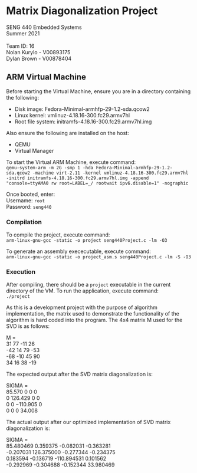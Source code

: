 # Matrix Diagonalization Project

SENG 440 Embedded Systems\
Summer 2021 \
\
Team ID: 16 \
Nolan Kurylo - V00893175 \
Dylan Brown - V00878404

## ARM Virtual Machine

Before starting the Virtual Machine, ensure you are in a directory containing the following:

-   Disk image: Fedora-Minimal-armhfp-29-1.2-sda.qcow2
-   Linux kernel: vmlinuz-4.18.16-300.fc29.armv7hl
-   Root file system: initramfs-4.18.16-300.fc29.armv7hl.img

Also ensure the following are installed on the host:

-   QEMU
-   Virtual Manager

To start the Virtual ARM Machine, execute command:\
`qemu-system-arm -m 2G -smp 1 -hda Fedora-Minimal-armhfp-29-1.2-sda.qcow2 -machine virt-2.11 -kernel vmlinuz-4.18.16-300.fc29.armv7hl -initrd initramfs-4.18.16-300.fc29.armv7hl.img -append "console=ttyAMA0 rw root=LABEL=_/ rootwait ipv6.disable=1" -nographic`

Once booted, enter:\
Username: `root`\
Password: `seng440`

### Compilation

To compile the project, execute command:\
`arm-linux-gnu-gcc -static -o project seng440Project.c -lm -O3`

To generate an assembly exececutable, execute command:\
`arm-linux-gnu-gcc -static -o project_asm.s seng440Project.c -lm -S -O3`

### Execution

After compiling, there should be a `project` executable in the current directory of the VM.
To run the application, execute command: \
`./project`

As this is a development project with the purpose of algorithm implementation, the matrix used to demonstrate the functionality of the algorithm is hard coded into the program.
The 4x4 matrix M used for the SVD is as follows:

M =\
31 77 -11 26 \
-42 14 79 -53 \
-68 -10 45 90 \
34 16 38 -19

The expected output after the SVD matrix diagonalization is:

SIGMA =\
85.570 0 0 0 \
0 126.429 0 0 \
0 0 −110.905 0 \
0 0 0 34.008 

The actual output after our optimized implementation of SVD matrix diagonalization is:

SIGMA =\
85.480469 0.359375 -0.082031 -0.363281 \
-0.207031 126.375000 -0.277344 -0.234375 \
0.183594 -0.136719 -110.894531 0.101562 \
-0.292969 -0.304688 -0.152344 33.980469
